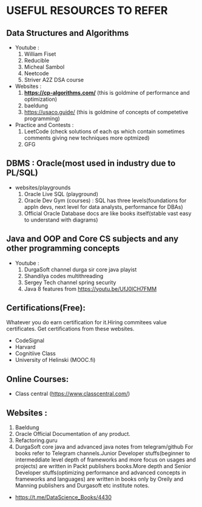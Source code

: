 # USEFUL RESOURCES TO REFER

## Data Structures and Algorithms
- Youtube :
  1) William Fiset
  2) Reducible
  3) Micheal Sambol
  4) Neetcode
  5) Striver A2Z DSA course
- Websites :
  1) **https://cp-algorithms.com/**       (this is goldmine of performance and optimization)
  2) baeldung
  3) https://usaco.guide/ (this is goldmine of concepts of competetive programming)
- Practice and Contests :
  1) LeetCode (check solutions of each qs which contain sometimes comments giving new techniques more optmized)
  2) GFG

## DBMS : Oracle(most used in industry due to PL/SQL)
- websites/playgrounds
  1) Oracle Live SQL (playground)
  2) Oracle Dev Gym  (courses) : SQL has three levels(foundations for appln devs, next level for data analysts, performance for DBAs)
  4) Official Oracle Database docs are like books itself(stable vast easy to understand with diagrams)

## Java and OOP and Core CS subjects and any other programming concepts
- Youtube :
  1) DurgaSoft channel durga sir core java playist
  2) Shandilya codes multithreading
  3) Sergey Tech channel spring security
  4) Java 8 features from https://youtu.be/UfJ0lCH7FMM

## Certifications(Free):
Whatever you do earn certification for it.Hiring commitees value certificates. Get certifications from these websites.
- CodeSignal
- Harvard 
- Cognitiive Class
- University of Helinski (MOOC.fi)

## Online Courses:
- Class central (https://www.classcentral.com/)

## Websites :
  1) Baeldung
  2) Oracle Official Documentation of any product.
  3) Refactoring.guru
  4) DurgaSoft core java and advanced java notes from telegram/github
For books refer to Telegram channels.Junior Developer stuffs(beginner to intermeddiate level depth of frameworks and more focus on usages and projects) are written in Packt publishers books.More depth and Senior Developer stuffs(optimizing performance and advanced concepts in frameworks and languages) are written in books only by Oreily and Manning publishers and Durgasoft etc institute notes.
- https://t.me/DataScience_Books/4430
  
